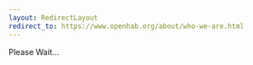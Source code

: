 ```yaml
---
layout: RedirectLayout
redirect_to: https://www.openhab.org/about/who-we-are.html
---
```


Please Wait...
